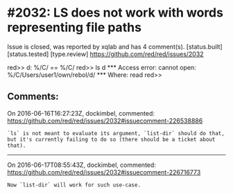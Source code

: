
#2032: LS does not work with words representing file paths
================================================================================
Issue is closed, was reported by xqlab and has 4 comment(s).
[status.built] [status.tested] [type.review]
<https://github.com/red/red/issues/2032>

red>> d: %/C/
== %/C/
red>> ls d
**\* Access error: cannot open: %/C/Users/user1/own/rebol/d/
**\* Where: read
red>> 



Comments:
--------------------------------------------------------------------------------

On 2016-06-16T16:27:23Z, dockimbel, commented:
<https://github.com/red/red/issues/2032#issuecomment-226538886>

    `ls` is not meant to evaluate its argument, `list-dir` should do that, but it's currently failing to do so (there should be a ticket about that).

--------------------------------------------------------------------------------

On 2016-06-17T08:55:43Z, dockimbel, commented:
<https://github.com/red/red/issues/2032#issuecomment-226716773>

    Now `list-dir` will work for such use-case.

